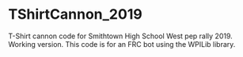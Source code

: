 # TShirtCannon_2019

T-Shirt cannon code for Smithtown High School West pep rally 2019. Working version.
This code is for an FRC bot using the WPILib library.
